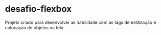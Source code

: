 # desafio-flexbox
Projeto criado para desenvolver as habilidade com as tags de estilização e colocação de objetos na tela.
